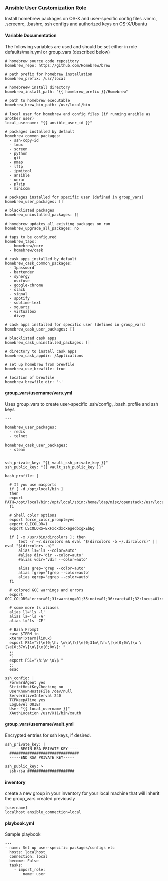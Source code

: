 ### Ansible User Customization Role
Install homebrew packages on OS-X and user-specific config files .vimrc, .screenrc, .bashrc, ssh configs and authorized keys on OS-X/Ubuntu


#### Variable Documentation
The following variables are used and should be set either in role defaults/main.yml or group_vars (described below)

```
# homebrew source code repository
homebrew_repo: https://github.com/Homebrew/brew

# path prefix for homebrew installation
homebrew_prefix: /usr/local

# homebreew install directory
homebrew_install_path: "{{ homebrew_prefix }}/Homebrew"

# path to homebrew executable
homebrew_brew_bin_path: /usr/local/bin

# local user for homebrew and config files (if running ansible as another user)
local_username: "{{ ansible_user_id }}"

# packages installed by default
homebrew_common_packages:
  - ssh-copy-id
  - tmux
  - screen
  - python
  - git
  - nmap
  - lftp
  - ipmitool
  - ansible
  - unrar
  - p7zip
  - minicom

# packages installed for specific user (defined in group_vars)
homebrew_user_packages: []

# blacklisted packages
homebrew_uninstalled_packages: []

# homebrew updates all existing packages on run
homebrew_upgrade_all_packages: no

# taps to be configured
homebrew_taps:
  - homebrew/core
  - homebrew/cask

# cask apps installed by default
homebrew_cask_common_packages:
  - 1password
  - bartender
  - synergy
  - osxfuse
  - google-chrome
  - slack
  - signal
  - spotify
  - sublime-text
  - xquartz
  - virtualbox
  - divvy

# cask apps installed for specific user (defined in group_vars)
homebrew_cask_user_packages: []

# blacklisted cask apps
homebrew_cask_uninstalled_packages: []

# directory to install cask apps
homebrew_cask_appdir: /Applications

# set up homebrew from brewfile
homebrew_use_brewfile: true

# location of brewfile
homebrew_brewfile_dir: '~'

```


#### group_vars/username/vars.yml
Uses group_vars to create user-specific .ssh/config, .bash_profile and ssh keys

```
---

homebrew_user_packages:
  - redis
  - telnet

homebrew_cask_user_packages:
  - steam


ssh_private_key: "{{ vault_ssh_private_key }}"
ssh_public_key: "{{ vault_ssh_public_key }}"

bash_profile: |

  # If you use macports
  if [ -d /opt/local/bin ]
  then
  export PATH=/opt/local/bin:/opt/local/sbin:/home/ldap/misc/openstack:/usr/local/Cellar:/usr/local/bin:$PATH
  fi

  # Shell color options
  export force_color_prompt=yes
  export CLICOLOR=1
  export LSCOLORS=ExFxcxdxcxegedbxgxEbEg

  if [ -x /usr/bin/dircolors ]; then
      test -r ~/.dircolors && eval "$(dircolors -b ~/.dircolors)" || eval "$(dircolors -b)"
      alias ls='ls --color=auto'
      #alias dir='dir --color=auto'
      #alias vdir='vdir --color=auto'

      alias grep='grep --color=auto'
      alias fgrep='fgrep --color=auto'
      alias egrep='egrep --color=auto'
  fi

  # colored GCC warnings and errors
  export GCC_COLORS='error=01;31:warning=01;35:note=01;36:caret=01;32:locus=01:quote=01'

  # some more ls aliases
  alias ll='ls -l'
  alias la='ls -A'
  alias l='ls -CF'

  # Bash Prompt
  case $TERM in
  xterm*|xterm|linux)
  export PS1="\[\e]0;\h: \w\a\]\[\e[0;31m\]\h:\[\e[0;0m\]\w \[\e[0;37m\]\u\[\e[0;0m\]: "
  ;;
  *)
  export PS1="\h:\w \u\$ "
  ;;
  esac

ssh_config: |
  ForwardAgent yes
  StrictHostKeyChecking no
  UserKnownHostsFile /dev/null
  ServerAliveInterval 240
  TCPKeepAlive yes
  LogLevel QUIET
  User "{{ local_username }}"
  XAuthLocation /usr/X11/bin/xauth
```

#### group_vars/username/vault.yml
Encrypted entries for ssh keys, if desired.

```
ssh_private_key: |
  -----BEGIN RSA PRIVATE KEY-----
  ###############################
  -----END RSA PRIVATE KEY-----

ssh_public_key: >
  ssh-rsa #####################
```

#### inventory
create a new group in your inventory for your local machine that will inherit the group_vars created previously

```
[username]
localhost ansible_connection=local
```

#### playbook.yml
Sample playbook

```
---
- name: Set up user-specific packages/configs etc
  hosts: localhost
  connection: local
  become: False
  tasks:
    - import_role:
        name: user
```
